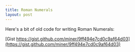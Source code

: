 ```yaml
---
title: Roman Numerals
layout: post
---
```


Here's a bit of old code for writing Roman Numerals:

<script src="https://gist.github.com/miner/9ff494e7cd0c9af64d03.js"> </script>

[Gist https://gist.github.com/miner/9ff494e7cd0c9af64d03](https://gist.github.com/miner/9ff494e7cd0c9af64d03)

